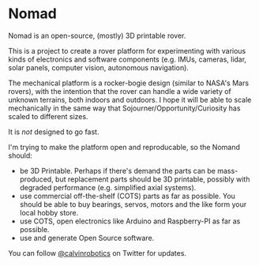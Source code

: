 # Nomad

Nomad is an open-source, (mostly) 3D printable rover.

This is a project to create a rover platform for experimenting with various kinds of electronics and software components (e.g. IMUs, cameras, lidar, solar panels, computer vision, autonomous navigation). 

The mechanical platform is a rocker-bogie design (similar to NASA's Mars rovers), with the intention that the rover can handle a wide variety of unknown terrains, both indoors and outdoors. I hope it will be able to scale mechanically in the same way that Sojourner/Opportunity/Curiosity has scaled to different sizes.

It is *not* designed to go fast.

I'm trying to make the platform open and reproducable, so the Nomand should:

- be 3D Printable. Perhaps if there's demand the parts can be mass-produced, but replacement parts should be 3D printable, possibly with degraded performance (e.g. simplified axial systems).
- use commercial off-the-shelf (COTS) parts as far as possible. You should be able to buy bearings, servos, motors and the like form your local hobby store. 
- use COTS, open electronics like Arduino and Raspberry-PI as far as possible.
- use and generate Open Source software.

You can follow [@calvinrobotics](https://www.twitter.com/calvinrobotics) on Twitter for updates.











